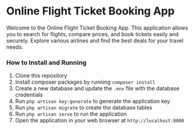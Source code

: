 # Online Flight Ticket Booking App

Welcome to the Online Flight Ticket Booking App. This application allows you to search for flights, compare prices, and book tickets easily and securely. Explore various airlines and find the best deals for your travel needs.

### How to Install and Running

1. Clone this repository
2. Install composer packages by running `composer install`
3. Create a new database and update the `.env` file with the database credentials
4. Run `php artisan key:generate` to generate the application key
5. Run `php artisan migrate` to create the database tables
6. Run `php artisan serve` to run the application
7. Open the application in your web browser at `http://localhost:8000`
